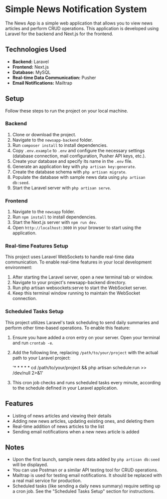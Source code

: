 # Simple News Notification System

The News App is a simple web application that allows you to view news articles and perform CRUD operations. This application is developed using Laravel for the backend and Next.js for the frontend.

## Technologies Used

- **Backend:** Laravel
- **Frontend:** Next.js
- **Database:** MySQL
- **Real-time Data Communication:** Pusher
- **Email Notifications:** Mailtrap

## Setup

Follow these steps to run the project on your local machine.

### Backend

1. Clone or download the project.
2. Navigate to the `newsapp-backend` folder.
3. Run `composer install` to install dependencies.
4. Copy `.env.example` to `.env` and configure the necessary settings (database connection, mail configuration, Pusher API keys, etc.).
5. Create your database and specify its name in the `.env` file.
6. Generate an application key with `php artisan key:generate`.
7. Create the database schema with `php artisan migrate`.
8. Populate the database with sample news data using `php artisan db:seed`.
9. Start the Laravel server with `php artisan serve`.

### Frontend

1. Navigate to the `newsapp` folder.
2. Run `npm install` to install dependencies.
3. Start the Next.js server with `npm run dev`.
4. Open `http://localhost:3000` in your browser to start using the application.

### Real-time Features Setup
This project uses Laravel WebSockets to handle real-time data communication. To enable real-time features in your local development environment:

1.  After starting the Laravel server, open a new terminal tab or window.
2.  Navigate to your project's newsapp-backend directory.
3.  Run php artisan websockets:serve to start the WebSocket server.
4.  Keep this terminal window running to maintain the WebSocket connection.
  
### Scheduled Tasks Setup

This project utilizes Laravel's task scheduling to send daily summaries and perform other time-based operations. To enable this feature:

1. Ensure you have added a cron entry on your server. Open your terminal and run `crontab -e`.
2. Add the following line, replacing `/path/to/your/project` with the actual path to your Laravel project:
   
   '* * * * * cd /path/to/your/project && php artisan schedule:run >> /dev/null 2>&1'

3. This cron job checks and runs scheduled tasks every minute, according to the schedule defined in your Laravel application.

## Features

- Listing of news articles and viewing their details
- Adding new news articles, updating existing ones, and deleting them
- Real-time addition of news articles to the list
- Sending email notifications when a new news article is added
  
## Notes

- Upon the first launch, sample news data added by `php artisan db:seed` will be displayed.
- You can use Postman or a similar API testing tool for CRUD operations.
- Mailtrap is used for testing email notifications. It should be replaced with a real mail service for production.
- Scheduled tasks (like sending a daily news summary) require setting up a cron job. See the "Scheduled Tasks Setup" section for instructions.
